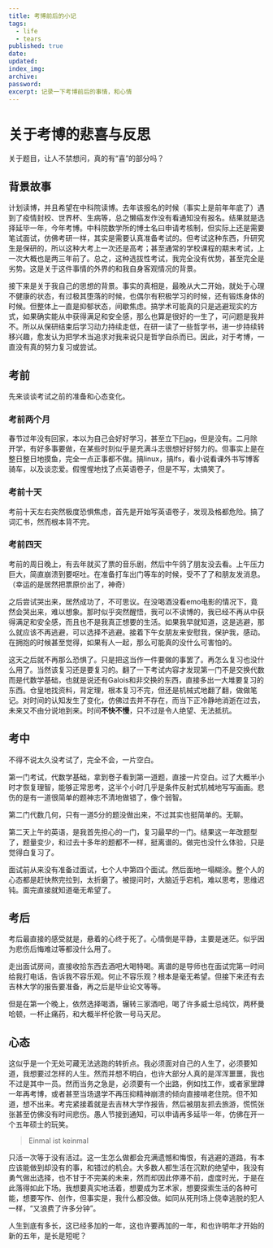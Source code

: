 ```yaml
---
title: 考博前后的小记
tags:
  - life
  - tears
published: true
date:
updated:
index_img:
archive:
password:
excerpt: 记录一下考博前后的事情，和心情
---
```


# 关于考博的悲喜与反思

关于题目，让人不禁想问，真的有“喜”的部分吗？

## 背景故事

计划读博，并且希望在中科院读博。去年该报名的时候（事实上是前年年底了）遇到了疫情封校、世界杯、生病等，总之懒癌发作没有看通知没有报名。结果就是选择延毕一年，今年考博。中科院数学所的博士名曰申请考核制，但实际上还是需要笔试面试，仿佛考研一样，其实是需要认真准备考试的。但考试这种东西，升研究生是保研的，所以这种大考上一次还是高考；甚至通常的学校课程的期末考试，上一次大概也是两三年前了。总之，这种选拔性考试，我完全没有优势，甚至完全是劣势。这是关于这件事情的外界的和我自身客观情况的背景。

接下来是关于我自己的思想的背景。事实的真相是，最晚从大二开始，就处于心理不健康的状态，有过极其堕落的时候，也偶尔有积极学习的时候，还有锻炼身体的时候。但整体上一直是抑郁状态，间歇焦虑。搞学术可能真的只是逃避现实的方式，如果确实能从中获得满足和安全感，那么也算是很好的一生了，可问题是我并不。所以从保研结束后学习动力持续走低，在研一读了一些哲学书，进一步持续转移兴趣，愈发认为把学术当追求对我来说只是哲学自杀而已。因此，对于考博，一直没有真的努力复习或尝试。

## 考前

先来谈谈考试之前的准备和心态变化。

### 考前两个月

春节过年没有回家，本以为自己会好好学习，甚至立下[Flag](/hexo/diary/timetable)，但是没有。二月除开学，有好多事要做，在某些时刻似乎是充满斗志很想好好努力的。但事实上是在整日整日地摸鱼，完全一点正事都不做。搞linux，搞lfs，看小说看课外书写博客骑车，以及谈恋爱。假惺惺地找了点英语卷子，但是不写，太搞笑了。

### 考前十天

考前十天左右突然极度恐惧焦虑，首先是开始写英语卷子，发现及格都危险。搞了词汇书，然而根本背不完。

### 考前四天

考前的周日晚上，有去年就买了票的音乐剧，然后中午鸽了朋友没去看。上午压力巨大，简直崩溃到要呕吐。在准备打车出门等车的时候，受不了了和朋友发消息。（幸运的是居然把票原价出了，神奇）

之后尝试哭出来，居然成功了，不可思议。在没喝酒没看emo电影的情况下，竟然会哭出来，难以想象。那时似乎突然醒悟，我可以不读博的，我已经不再从中获得满足和安全感，而且也不是我真正想要的生活。如果我早就知道，这是逃避，那么就应该不再逃避，可以选择不逃避。接着下午女朋友来安慰我，保护我，感动。在拥抱的时候甚至觉得，如果有人一起，那么可能真的没什么可害怕的。

这天之后就不再那么恐惧了。只是把这当作一件要做的事罢了。再怎么复习也没什么用了。当然该复习还是要复习的。翻了一下考试内容才发现第一门不是交换代数而是代数学基础，也就是说还有Galois和非交换的东西，直接多出一大堆要复习的东西。仓皇地找资料，背定理，根本复习不完，但还是机械式地翻了翻，做做笔记。对时间的认知发生了变化，仿佛过去并不存在，而当下正冷静地消逝在过去，未来又不由分说地到来。时间**不快不慢**，只不过是令人绝望、无法抵抗。

## 考中

不得不说太久没考试了，完全不会，一片空白。

第一门考试，代数学基础，拿到卷子看到第一道题，直接一片空白。过了大概半小时才恢复理智，能够正常思考，这半个小时几乎是条件反射式机械地写写画画。悲伤的是有一道很简单的题神志不清地做错了，像个弱智。

第二门代数几何，只有一道5分的题没做出来，不过其实也挺简单的。无聊。

第二天上午的英语，是我首先担心的一门，复习最早的一门。结果这一年改题型了，题量变少，和过去十多年的题都不一样，挺离谱的。做完也没什么体验，只是觉得白复习了。

面试前从来没有准备过面试，七个人中第四个面试。然后面地一塌糊涂。整个人的心态都是赶快熬完拉到，太折磨了。被提问时，大脑近乎宕机，难以思考，思维迟钝。面完直接就知道毫无希望了。

## 考后

考后最直接的感受就是，悬着的心终于死了。心情倒是平静，主要是迷茫。似乎因为悲伤后悔难过等都没什么用了。

走出面试房间，直接收拾东西去酒吧大喝特喝。离谱的是导师也在面试完第一时间给我打电话，告诉我不容乐观。何止不容乐观？根本是毫无希望。但接下来还有去吉林大学的报告要准备，再之后是毕业论文等等。

但是在第一个晚上，依然选择喝酒，辗转三家酒吧，喝了许多威士忌纯饮，两杯曼哈顿，一杯止痛药，和大概半杯伦敦一号马天尼。

## 心态

这似乎是一个无处可藏无法逃跑的转折点。我必须面对自己的人生了，必须要知道，我想要过怎样的人生。然而并想不明白，也许大部分人真的是浑浑噩噩，我也不过是其中一员。然而当务之急是，必须要有一个出路，例如找工作，或者家里蹲一年再考博，或者甚至当场退学不再压抑精神崩溃的倾向直接啃老住院。但不知道，想不出来。考完紧接着就是去吉林大学作报告，然后被朋友抓去旅游，慌慌张张甚至仿佛没有时间悲伤。愚人节接到通知，可以申请再多延毕一年，仿佛在开一个五年硕士的玩笑。

> Einmal ist keinmal

只活一次等于没有活过。这一生怎么做都会充满遗憾和悔恨，有逃避的道路，有本应该能做到却没有的事，和错过的机会。大多数人都生活在沉默的绝望中，我没有勇气做出选择，也不甘于不完美的未来，然而却因此停滞不前，虚度时光，于是在此落得如此下场。我想要真实地活着，想要成为艺术家，想要探索生活的各种可能，想要写作、创作，但事实是，我什么都没做。如同从死刑场上侥幸逃脱的犯人一样，“又浪费了许多分钟”。

人生到底有多长，这已经多加的一年，这也许要再加的一年，和也许明年才开始的新的五年，是长是短呢？
